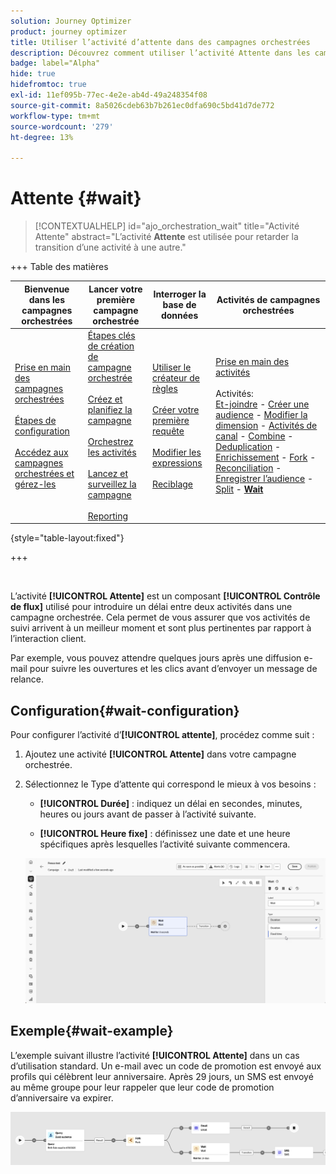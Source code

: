 ```yaml
---
solution: Journey Optimizer
product: journey optimizer
title: Utiliser l’activité d’attente dans des campagnes orchestrées
description: Découvrez comment utiliser l’activité Attente dans les campagnes orchestrées
badge: label="Alpha"
hide: true
hidefromtoc: true
exl-id: 11ef095b-77ec-4e2e-ab4d-49a248354f08
source-git-commit: 8a5026cdeb63b7b261ec0dfa690c5bd41d7de772
workflow-type: tm+mt
source-wordcount: '279'
ht-degree: 13%

---
```


# Attente {#wait}

>[!CONTEXTUALHELP]
>id="ajo_orchestration_wait"
>title="Activité Attente"
>abstract="L’activité **Attente** est utilisée pour retarder la transition d’une activité à une autre."


+++ Table des matières

| Bienvenue dans les campagnes orchestrées | Lancer votre première campagne orchestrée | Interroger la base de données | Activités de campagnes orchestrées |
|---|---|---|---|
| [Prise en main des campagnes orchestrées](../gs-orchestrated-campaigns.md)<br/><br/>[Étapes de configuration](../configuration-steps.md)<br/><br/>[Accédez aux campagnes orchestrées et gérez-les](../access-manage-orchestrated-campaigns.md) | [Étapes clés de création de campagne orchestrée](../gs-campaign-creation.md)<br/><br/>[Créez et planifiez la campagne](../create-orchestrated-campaign.md)<br/><br/>[Orchestrez les activités](../orchestrate-activities.md)<br/><br/>[Lancez et surveillez la campagne](../start-monitor-campaigns.md)<br/><br/>[Reporting](../reporting-campaigns.md) | [Utiliser le créateur de règles](../orchestrated-rule-builder.md)<br/><br/>[Créer votre première requête](../build-query.md)<br/><br/>[Modifier les expressions](../edit-expressions.md)<br/><br/>[Reciblage](../retarget.md) | [Prise en main des activités](about-activities.md)<br/><br/>Activités:<br/>[Et-joindre](and-join.md) - [Créer une audience](build-audience.md) - [Modifier la dimension](change-dimension.md) - [Activités de canal](channels.md) - [Combine](combine.md) - [Deduplication](deduplication.md) - [Enrichissement](enrichment.md) - [Fork](fork.md) - [Reconciliation](reconciliation.md) - [Enregistrer l’audience](save-audience.md) - [Split](split.md) - <b>[Wait](wait.md)</b> |

{style="table-layout:fixed"}

+++


<br/>

L’activité **[!UICONTROL Attente]** est un composant **[!UICONTROL Contrôle de flux]** utilisé pour introduire un délai entre deux activités dans une campagne orchestrée. Cela permet de vous assurer que vos activités de suivi arrivent à un meilleur moment et sont plus pertinentes par rapport à l’interaction client.

Par exemple, vous pouvez attendre quelques jours après une diffusion e-mail pour suivre les ouvertures et les clics avant d’envoyer un message de relance.

## Configuration{#wait-configuration}

Pour configurer l’activité d’**[!UICONTROL attente]**, procédez comme suit :

1. Ajoutez une activité **[!UICONTROL Attente]** dans votre campagne orchestrée.

1. Sélectionnez le Type d’attente qui correspond le mieux à vos besoins :

   * **[!UICONTROL Durée]** : indiquez un délai en secondes, minutes, heures ou jours avant de passer à l’activité suivante.

   * **[!UICONTROL Heure fixe]** : définissez une date et une heure spécifiques après lesquelles l’activité suivante commencera.

   ![](../assets/wait_activity.png)

## Exemple{#wait-example}

L’exemple suivant illustre l’activité **[!UICONTROL Attente]** dans un cas d’utilisation standard.  Un e-mail avec un code de promotion est envoyé aux profils qui célèbrent leur anniversaire. Après 29 jours, un SMS est envoyé au même groupe pour leur rappeler que leur code de promotion d’anniversaire va expirer.

![](../assets/wait-example.png)
